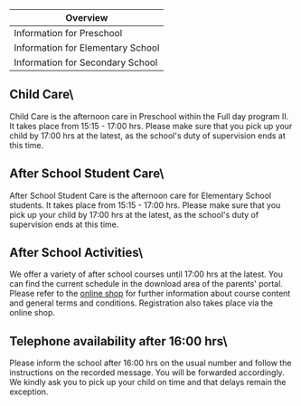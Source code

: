 | Overview |
| --- |
| Information for Preschool | yes |
| Information for Elementary School | yes |
| Information for Secondary School | yes |

## Child Care\ 

Child Care is the afternoon care in Preschool within the Full day program II. It takes place from 15:15 - 17:00 hrs. Please make sure that you pick up your child by 17:00 hrs at the latest, as the school's duty of supervision ends at this time.

## After School Student Care\ 

After School Student Care is the afternoon care for Elementary School students. It takes place from 15:15 - 17:00 hrs. Please make sure that you pick up your child by 17:00 hrs at the latest, as the school's duty of supervision ends at this time.

## After School Activities\ 

We offer a variety of after school courses until 17:00 hrs at the latest. You can find the current schedule in the download area of the parents' portal. Please refer to the [online shop](https://shop.accadis-isb.com/) for further information about course content and general terms and conditions. Registration also takes place via the online shop.

## Telephone availability after 16:00 hrs\ 

Please inform the school after 16:00 hrs on the usual number and follow the instructions on the recorded message. You will be forwarded accordingly. We kindly ask you to pick up your child on time and that delays remain the exception.